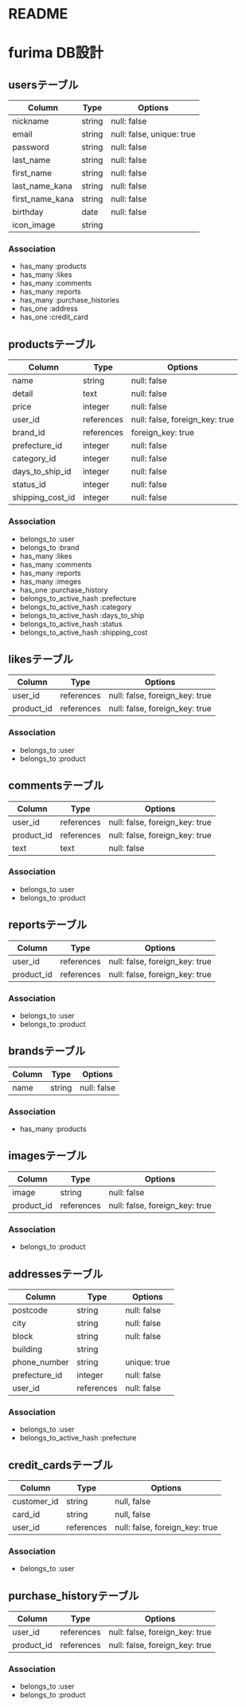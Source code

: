 # README

# furima DB設計

## usersテーブル
|Column         |Type   |Options                  |
|---------------|-------|-------------------------|
|nickname       |string |null: false              |
|email          |string |null: false, unique: true|
|password       |string |null: false              |
|last_name      |string |null: false              |
|first_name     |string |null: false              |
|last_name_kana |string |null: false              |
|first_name_kana|string |null: false              |
|birthday       |date   |null: false              |
|icon_image     |string |                         |
### Association
- has_many :products
- has_many :likes
- has_many :comments
- has_many :reports
- has_many :purchase_histories
- has_one :address
- has_one :credit_card

## productsテーブル
|Column          |Type      |Options                       |
|----------------|----------|------------------------------|
|name            |string    |null: false                   |
|detail          |text      |null: false                   |
|price           |integer   |null: false                   |
|user_id         |references|null: false, foreign_key: true|
|brand_id        |references|foreign_key: true             |
|prefecture_id   |integer   |null: false|
|category_id     |integer   |null: false|
|days_to_ship_id |integer   |null: false|
|status_id       |integer   |null: false|
|shipping_cost_id|integer   |null: false|
### Association
- belongs_to :user
- belongs_to :brand
- has_many :likes
- has_many :comments
- has_many :reports
- has_many :imeges
- has_one :purchase_history
- belongs_to_active_hash :prefecture
- belongs_to_active_hash :category
- belongs_to_active_hash :days_to_ship
- belongs_to_active_hash :status
- belongs_to_active_hash :shipping_cost

## likesテーブル
|Column    |Type      |Options                       |
|----------|----------|------------------------------|
|user_id   |references|null: false, foreign_key: true|
|product_id|references|null: false, foreign_key: true|
### Association
- belongs_to :user
- belongs_to :product

## commentsテーブル
|Column    |Type      |Options                       |
|----------|----------|------------------------------|
|user_id   |references|null: false, foreign_key: true|
|product_id|references|null: false, foreign_key: true|
|text      |text      |null: false                   |
### Association
- belongs_to :user
- belongs_to :product

## reportsテーブル
|Column    |Type      |Options                       |
|----------|----------|------------------------------|
|user_id   |references|null: false, foreign_key: true|
|product_id|references|null: false, foreign_key: true|
### Association
- belongs_to :user
- belongs_to :product

## brandsテーブル
|Column|Type  |Options    |
|------|------|-----------|
|name  |string|null: false|
### Association
- has_many :products

## imagesテーブル
|Column    |Type      |Options                       |
|----------|----------|------------------------------|
|image     |string    |null: false                   |
|product_id|references|null: false, foreign_key: true|
### Association
- belongs_to :product

## addressesテーブル
|Column       |Type      |Options     |
|-------------|----------|------------|
|postcode     |string    |null: false |
|city         |string    |null: false |
|block        |string    |null: false |
|building     |string    |            |
|phone_number |string    |unique: true|
|prefecture_id|integer   |null: false |
|user_id      |references|null: false |
### Association
- belongs_to :user
- belongs_to_active_hash :prefecture

## credit_cardsテーブル
|Column     |Type      |Options                       |
|-----------|----------|------------------------------|
|customer_id|string    |null, false                   |
|card_id    |string    |null, false                   |
|user_id    |references|null: false, foreign_key: true|
### Association
- belongs_to :user

## purchase_historyテーブル
|Column    |Type      |Options                        |
|----------|----------|-------------------------------|
|user_id   |references|null: false,  foreign_key: true|
|product_id|references|null: false,  foreign_key: true|
### Association
- belongs_to :user
- belongs_to :product